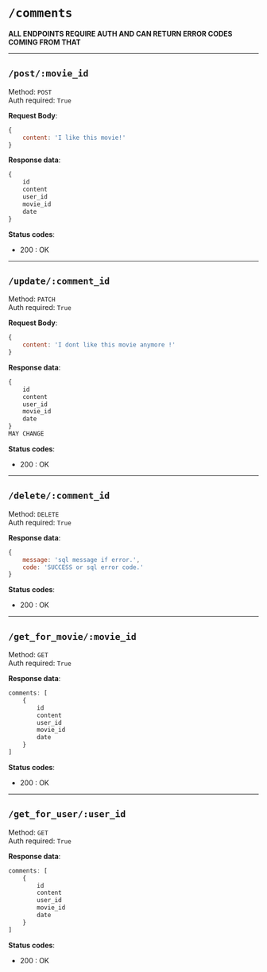 # `/comments`

**ALL ENDPOINTS REQUIRE AUTH AND CAN RETURN ERROR CODES COMING FROM THAT**

****

## `/post/:movie_id`

Method: `POST`  
Auth required: `True`

**Request Body**:

```js
{
    content: 'I like this movie!'
}
```

**Response data**:

```js
{
    id
    content
    user_id
    movie_id
    date
}
```

**Status codes**:

- 200 : OK

****

## `/update/:comment_id`

Method: `PATCH`  
Auth required: `True`

**Request Body**:

```js
{
    content: 'I dont like this movie anymore !'
}
```

**Response data**:

```js
{
    id
    content
    user_id
    movie_id
    date
}
MAY CHANGE
```

**Status codes**:

- 200 : OK

****

## `/delete/:comment_id`

Method: `DELETE`  
Auth required: `True`

**Response data**:

```js
{
    message: 'sql message if error.',
    code: 'SUCCESS or sql error code.'
}

```

**Status codes**:

- 200 : OK

****

## `/get_for_movie/:movie_id`

Method: `GET`  
Auth required: `True`

**Response data**:

```js
comments: [
    {
        id
        content
        user_id
        movie_id
        date
    }
]
```

**Status codes**:

- 200 : OK

****

## `/get_for_user/:user_id`

Method: `GET`  
Auth required: `True`

**Response data**:

```js
comments: [
    {
        id
        content
        user_id
        movie_id
        date
    }
]
```

**Status codes**:

- 200 : OK
